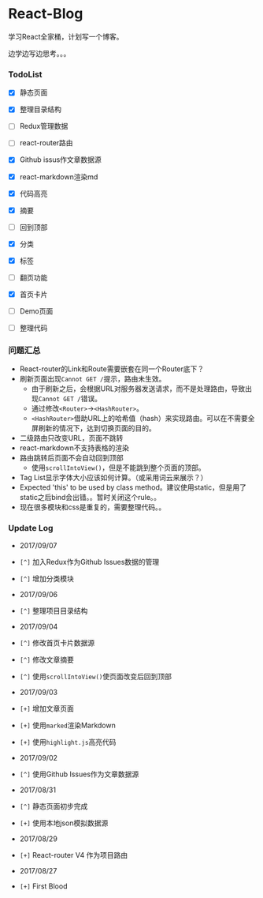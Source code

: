 # React-Blog

学习React全家桶，计划写一个博客。

边学边写边思考。。。


### TodoList

* [x] 静态页面
* [x] 整理目录结构
* [ ] Redux管理数据
* [ ] react-router路由
* [x] Github issus作文章数据源
* [x] react-markdown渲染md
* [x] 代码高亮
* [x] 摘要
* [ ] 回到顶部
* [x] 分类
* [x] 标签
* [ ] 翻页功能
* [x] 首页卡片
* [ ] Demo页面
* [ ] 整理代码


### 问题汇总

- React-router的Link和Route需要嵌套在同一个Router底下？
- 刷新页面出现`Cannot GET /`提示，路由未生效。
   - 由于刷新之后，会根据URL对服务器发送请求，而不是处理路由，导致出现`Cannot GET /`错误。
   - 通过修改`<Router>`→`<HashRouter>`。
   - `<HashRouter>`借助URL上的哈希值（hash）来实现路由。可以在不需要全屏刷新的情况下，达到切换页面的目的。
- 二级路由只改变URL，页面不跳转
- react-markdown不支持表格的渲染
- 路由跳转后页面不会自动回到顶部
   - 使用`scrollIntoView()`，但是不能跳到整个页面的顶部。
- Tag List显示字体大小应该如何计算。（或采用词云来展示？）
- Expected 'this' to be used by class method。建议使用static，但是用了static之后bind会出错。。暂时关闭这个rule。。
- 现在很多模块和css是重复的，需要整理代码。。

### Update Log

- 2017/09/07

 - `[^]` 加入Redux作为Github Issues数据的管理
 - `[^]` 增加分类模块

- 2017/09/06

 - `[^]` 整理项目目录结构

- 2017/09/04

 - `[^]` 修改首页卡片数据源
 - `[^]` 修改文章摘要
 - `[^]` 使用`scrollIntoView()`使页面改变后回到顶部


- 2017/09/03

 - `[+]` 增加文章页面
 - `[+]` 使用`marked`渲染Markdown
 - `[+]` 使用`highlight.js`高亮代码


- 2017/09/02

 - `[^]` 使用Github Issues作为文章数据源


- 2017/08/31

 - `[^]` 静态页面初步完成
 - `[+]` 使用本地json模拟数据源


- 2017/08/29

 - `[+]` React-router V4 作为项目路由


- 2017/08/27

 - `[+]` First Blood
